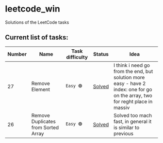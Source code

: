 # leetcode_win
Solutions of the LeetCode tasks

## Current list of tasks:


| Number        | Name          | Task difficulty    | Status        | Idea        |
| ------------- | ------------- | ------------- | ------------- |------------- |
| 27            | Remove Element | ```Easy 🟢``` |[Solved]([solutions/Task_35.ipynb](https://leetcode.com/problems/remove-element/description/))| I think i need go from the end, but solution more easy - have 2 index: one for go on the array, two for reght place in massiv |
| 26            | Remove Duplicates from Sorted Array | ```Easy 🟢``` |[Solved]((https://leetcode.com/problems/remove-duplicates-from-sorted-array/description/))| Solved too mach fast, in general it is similar to previous |

